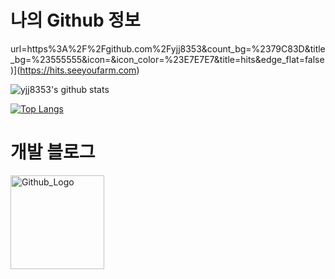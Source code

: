 # 나의 Github 정보

url=https%3A%2F%2Fgithub.com%2Fyjj8353&count_bg=%2379C83D&title_bg=%23555555&icon=&icon_color=%23E7E7E7&title=hits&edge_flat=false)](https://hits.seeyoufarm.com)

![yjj8353's github stats](https://github-readme-stats.vercel.app/api?username=yjj8353&show_icons=true)

[![Top Langs](https://github-readme-stats.vercel.app/api/top-langs/?username=yjj8353)](https://github.com/yjj8353)

# 개발 블로그
<a href="https://blog.retrotv.dev/">
  <img src="https://user-images.githubusercontent.com/65487235/157849205-aa24152c-4610-4d7d-b752-3a8c4f9319e6.png" width="150px" title="Github_Logo" />
</a>
